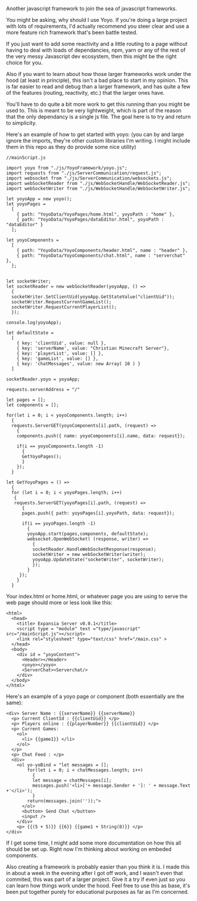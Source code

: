 Another javascript framework to join the sea of javascript frameworks.

You might be asking, why should I use Yoyo. If you're doing a large project with lots of requirements, I'd actually recommend you steer clear and use a more feature rich framework that's been battle tested.

If you just want to add some reactivity and a little routing to a page without having to deal with loads of dependancies, npm, yarn or any of the rest of the very messy Javascript dev ecosystem, then this might be the right choice for you.

Also if you want to learn about how those larger frameworks work under the hood (at least in principle), this isn't a bad place to start in my opinion. This is far easier to read and debug than a larger framework, and has quite a few of the features (routing, reactivity, etc.) that the larger ones have. 

You'll have to do quite a bit more work to get this running than you might be used to. This is meant to be very lightweight, which is part of the reason that the only dependancy is a single js file. The goal here is to try and return to simplicity.

Here's an example of how to get started with yoyo: (you can by and large ignore the imports, they're other custom libraries I'm writing. I might include them in this repo as they do provide some nice utility)
```
//mainScript.js

import yoyo from "./js/YoyoFramework/yoyo.js";
import requests from "./js/ServerCommunication/request.js";
import websocket from "./js/ServerCommunication/websockets.js";
import webSocketReader from "./js/WebSocketHandle/WebSocketReader.js";
import webSocketWriter from "./js/WebSocketHandle/WebSocketWriter.js";

let yoyoApp = new yoyo();
let yoyoPages = 
  [
    { path: "YoyoData/YoyoPages/home.html", yoyoPath : "home" },
    { path: "YoyoData/YoyoPages/dataEditor.html", yoyoPath : "dataEditor" }
  ];

let yoyoComponents = 
  [
    { path: "YoyoData/YoyoComponents/header.html", name : "header" },
    { path: "YoyoData/YoyoComponents/chat.html", name : "serverchat" },
  ];


let socketWriter;
let socketReader = new webSocketReader(yoyoApp, () => 
  {
  socketWriter.SetClientUid(yoyoApp.GetStateValue("clientUid"));
  socketWriter.RequestCurrentGameList();
  socketWriter.RequestCurrentPlayerList();
  });

console.log(yoyoApp);

let defaultState = 
  [
    { key: 'clientUid', value: null },
    { key: 'serverName', value: "Christian Minecraft Server"},
    { key: 'playerList', value: [] },
    { key: 'gameList', value: [] },
    { key: 'chatMessages', value: new Array( 10 ) }
  ]

socketReader.yoyo = yoyoApp;

requests.serverAddress = "/"

let pages = [];
let components = [];

for(let i = 0; i < yoyoComponents.length; i++)
  {
  requests.ServerGET(yoyoComponents[i].path, (request) => 
    {
    components.push({ name: yoyoComponents[i].name, data: request});

    if(i == yoyoComponents.length -1)
      {
      GetYoyoPages();
      }
    });
  }

let GetYoyoPages = () => 
  {
  for (let i = 0; i < yoyoPages.length; i++)
   {
   requests.ServerGET(yoyoPages[i].path, (request) => 
      {
      pages.push({ path: yoyoPages[i].yoyoPath, data: request});

      if(i == yoyoPages.length -1)
        {
        yoyoApp.start(pages,components, defaultState);
        websocket.OpenWebSocket( (response, writer) => 
          {
          socketReader.HandleWebSocketResponse(response);
          socketWriter = new webSocketWriter(writer);
          yoyoApp.UpdateState("socketWriter", socketWriter);
          });
        }
     });
    }
  }

```
Your index.html or home.html, or whatever page you are using to serve the web page should more or less look like this:
```
<html>
  <head>
    <title> Expansia Server v0.0.1</title>
    <script type = "module" text ="type/javascript" src="/mainScript.js"></script>
    <link rel="stylesheet" type="text/css" href="/main.css" >
  </head>
  <body>
    <div id = "yoyoContent"> 
      <Header></Header> 
      <yoyo></yoyo>
      <ServerChat><Serverchat/>
    </div>
  </body>
</html>
```

Here's an example of a yoyo page or component (both essentially are the same):
```
<div> Server Name : {{serverName}} {{serverName}}
  <p> Current ClientId : {{clientUid}} </p>
  <p> Players online : {{playerNumber}} {{clientUid}} </p> 
  <p> Current Games: 
    <ol>
      <li> {{game1}} </li>
    </ol>
  </p>
  <p> Chat Feed : </p>
  <div>
    <ol yo-yoBind = "let messages = [];
        for(let i = 0; i < chatMessages.length; i++)
          {
          let message = chatMessages[i];
          messages.push('<li>['+ message.Sender + ']: ' + message.Text  +'</li>');
          }
        return(messages.join(''));">
      </ol>
      <button> Send Chat </button>
      <input />
    </div>
    <p> {{(5 + 5)}} {{6}} {{game1 + String(8)}} </p>
</div>
```
If I get some time, I might add some more documentation on how this all should be set up. Right now I'm thinking about working on embeded components.

Also creating a framework is probably easier than you think it is. I made this in about a week in the evening after I got off work, and I wasn't even that commited, this was part of a larger project. Give it a try if even just so you can learn how things work under the hood. 
Feel free to use this as base, it's been put together purely for educational purposes as far as I'm concerned.
